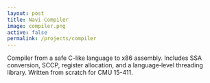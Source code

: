 ```yaml
---
layout: post
title: Navi Compiler
image: compiler.png
active: false
permalink: /projects/compiler
---
```


Compiler from a safe C-like language to x86 assembly. Includes SSA conversion, SCCP, register allocation, and a language‑level threading library. Written from scratch for CMU 15-411.

<!--end_excerpt-->

